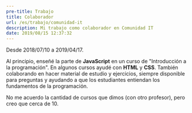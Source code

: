 ```yaml
---
pre-title: Trabajo
title: Colaborador
url: /es/trabajo/comunidad-it
description: Mi trabajo como colaborador en Comunidad IT
date: 2019/08/15 12:37:32
---
```


Desde 2018/07/10 a 2019/04/17.

Al principio, enseñé la parte de **JavaScript** en un curso de "Introducción a la programación". En algunos cursos ayudé con **HTML** y **CSS**. También colaborando en hacer material de estudio y ejercicios, siempre disponible para preguntas y ayudando a que los estudiantes entiendan los fundamentos de la programación.

No me acuerdo la cantidad de cursos que dimos (con otro profesor), pero creo que cerca de 10.

